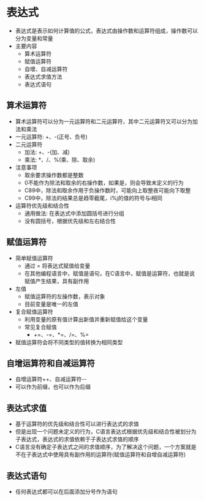 # 表达式
- 表达式是表示如何计算值的公式，表达式由操作数和运算符组成，操作数可以分为变量和常量
- 主要内容
    - 算术运算符
    - 赋值运算符
    - 自增、自减运算符
    - 表达式求值方法
    - 表达式语句

## 算术运算符
- 算术运算符可以分为一元运算符和二元运算符，其中二元运算符又可以分为加法和乘法
- 一元运算符: +、-(正号、负号)
- 二元运算符
    - 加法: +、-(加、减)
    - 乘法: *、/、%(乘、除、取余)
- 注意事项
    - 取余要求操作数都是整数
    - 0不能作为除法和取余的右操作数，如果是，则会导致未定义的行为
    - C89中，除法和取余作用于负操作数时，可能向上取整夜可能向下取整
    - C99中，除法的结果总是趋零截尾，i%j的值的符号与i相同
- 运算符优先级和结合性
    - 通用做法: 在表达式中添加圆括号进行分组
    - 没有圆括号，根据优先级和左右结合性

## 赋值运算符
- 简单赋值运算符
    - 通过 = 将表达式赋值给变量
    - 在其他编程语言中，赋值是语句，在C语言中，赋值是运算符，也就是说赋值产生结果，具有副作用
- 左值
    - 赋值运算符的左操作数，表示对象
    - 目前变量是唯一的左值
- 复合赋值运算符
    - 利用变量的原有值计算出新值并重新赋值给这个变量
    - 常见复合赋值
        - +=、-=、*=、/=、%=
- 赋值运算符会将不同类型的值转换为相同类型

## 自增运算符和自减运算符
- 自增运算符++、自减运算符--
- 可以作为前缀，也可以作为后缀

## 表达式求值
- 基于运算符的优先级和结合性可以进行表达式的求值
- 但是出现一个问题未定义的行为，C语言表达式根据优先级和结合性被划分为子表达式，表达式的求值依赖于子表达式求值的顺序
- C语言没有确定子表达式之间的求值顺序，为了解决这个问题，一个方案就是不在子表达式中使用具有副作用的运算符(赋值运算符和自增自减运算符)

## 表达式语句
- 任何表达式都可以在后面添加分号作为语句

